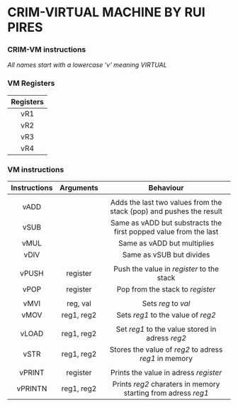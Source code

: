 
# CRIM-VIRTUAL MACHINE BY RUI PIRES 


### CRIM-VM instructions

_All names start with a lowercase 'v' meaning VIRTUAL_

### VM Registers

| Registers   |
|:-----------:|
| vR1 |
| vR2 |
| vR3 |
| vR4 |


### VM instructions

| Instructions  | Arguments         | Behaviour                                                                  | 
| :-----------: |:-----------------:| :-------------------------------------------------------------------------:|
| | |
| vADD          |                   | Adds the last two values from the stack (pop) and pushes the result        |
| vSUB          |                   | Same as vADD but substracts the first popped value from the last           |
| vMUL          |                   | Same as vADD but multiplies                                                |
| vDIV          |                   | Same as vSUB but divides                                                   |
| | |
| vPUSH         | register          | Push the value in _register_ to the stack                                  |
| vPOP          | register          | Pop from the stack to _register_                                           |
| | |
| vMVI          | reg, val          | Sets _reg_ to _val_                                                        |
| vMOV          | reg1, reg2        | Sets _reg1_ to the value of _reg2_                                         |
| | |
| vLOAD         | reg1, reg2        | Set _reg1_ to the value stored in adress _reg2_                            |
| vSTR          | reg1, reg2        | Stores the value of _reg2_ to adress _reg1_ in memory                      |
| | |
| vPRINT        | register          | Prints the value in adress _register_                                      |
| vPRINTN       | reg1, reg2        | Prints _reg2_ charaters in memory starting from adress _reg1_              |